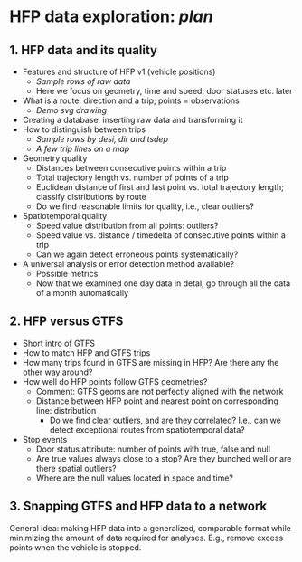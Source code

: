 # HFP data exploration: *plan*

## 1. HFP data and its quality

- Features and structure of HFP v1 (vehicle positions)
  - *Sample rows of raw data*
  - Here we focus on geometry, time and speed; door statuses etc. later
- What is a route, direction and a trip; points = observations
  - *Demo svg drawing*
- Creating a database, inserting raw data and transforming it
- How to distinguish between trips
  - *Sample rows by desi, dir and tsdep*
  - *A few trip lines on a map*
- Geometry quality
  - Distances between consecutive points within a trip
  - Total trajectory length vs. number of points of a trip
  - Euclidean distance of first and last point vs. total trajectory length;
  classify distributions by route
  - Do we find reasonable limits for quality, i.e., clear outliers?
- Spatiotemporal quality
  - Speed value distribution from all points: outliers?
  - Speed value vs. distance / timedelta of consecutive points within a trip
  - Can we again detect erroneous points systematically?
- A universal analysis or error detection method available?
  - Possible metrics
  - Now that we examined one day data in detal,
  go through all the data of a month automatically

## 2. HFP versus GTFS

- Short intro of GTFS
- How to match HFP and GTFS trips
- How many trips found in GTFS are missing in HFP?
Are there any the other way around?
- How well do HFP points follow GTFS geometries?
  - Comment: GTFS geoms are not perfectly aligned with the network
  - Distance between HFP point and nearest point on corresponding line: distribution
    - Do we find clear outliers, and are they correlated?
    I.e., can we detect exceptional routes from spatiotemporal data?
- Stop events
  - Door status attribute: number of points with true, false and null
  - Are true values always close to a stop?
  Are they bunched well or are there spatial outliers?
  - Where are the null values located in space and time?

## 3. Snapping GTFS and HFP data to a network

General idea: making HFP data into a generalized, comparable format while minimizing the amount of data required for analyses.
E.g., remove excess points when the vehicle is stopped.
